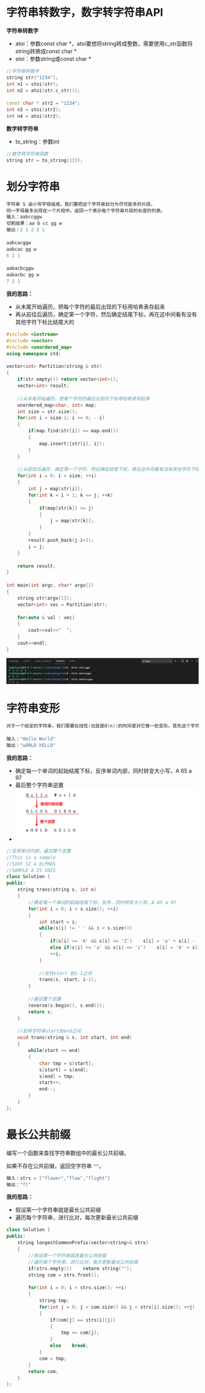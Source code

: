 # 字符串转数字，数字转字符串API

**字符串转数字**

- atoi：参数const char *，atoi要想将string转成整数，需要使用c_str函数将string转换成const char *
- stoi：参数string或const char *

```cpp
//字符串转数字
string str("1234");
int n1 = stoi(str);
int n2 = atoi(str.c_str());

const char * str2 = "1234";
int n3 = stoi(str2);
int n4 = atoi(str2);
```

**数字转字符串**

- to_string：参数int

```cpp
//数字转字符串函数
string str = to_string(123);
```

# 划分字符串

```cpp
字符串 S 由小写字母组成。我们要把这个字符串划分为尽可能多的片段，
同一字母最多出现在一个片段中。返回一个表示每个字符串片段的长度的列表。
输入：aabccggw
切割结果：aa b cc gg w
输出：2 1 2 2 1

aabcacggw
aabcac gg w
6 2 1

aabacbcggw
aabacbc gg w
7 2 1
```

**我的思路：**

- 从末尾开始遍历，把每个字符的最后出现的下标用哈希表存起来
- 再从前往后遍历，确定第一个字符，然后确定结尾下标，再在这中间看有没有其他字符下标比结尾大的

```cpp
#include <iostream>
#include <vector>
#include <unordered_map>
using namespace std;

vector<int> Partition(string & str)
{
    if(str.empty()) return vector<int>();
    vector<int> result;

    //从末尾开始遍历，把每个字符的最后出现的下标用哈希表存起来
    unordered_map<char, int> map;
    int size = str.size();
    for(int i = size-1; i >= 0; --i)
    {
        if(map.find(str[i]) == map.end())
        {
            map.insert({str[i], i});
        }
    }

    //从前往后遍历，确定第一个字符，然后确定结尾下标，再在这中间看有没有其他字符下标比结尾大的
    for(int i = 0; i < size; ++i)
    {
        int j = map[str[i]];
        for(int k = i + 1; k <= j; ++k)
        {
            if(map[str[k]] >= j)
            {
                j = map[str[k]];
            }
        }
        result.push_back(j-i+1);
        i = j;
    }

    return result;
}

int main(int argc, char* argv[])
{
    string str(argv[1]);
    vector<int> vec = Partition(str);

    for(auto & val : vec)
    {
        cout<<val<<"  ";
    }
    cout<<endl;
}
```

![image-20210520210912751](img/%E7%AE%97%E6%B3%95%EF%BC%9A%E5%AD%97%E7%AC%A6%E4%B8%B2%E7%9B%B8%E5%85%B3.img/image-20210520210912751.png)

# 字符串变形

```cpp
对于一个给定的字符串，我们需要在线性(也就是O(n))的时间里对它做一些变形。首先这个字符串中包含着一些空格，就像"Hello World"一样，然后我们要做的是把着个字符串中由空格隔开的单词反序，同时反转每个字符的大小写。比如"Hello World"变形后就变成了"wORLD hELLO"。
    
输入："Hello World"
输出："wORLD hELLO"
```

**我的思路：**

- 确定每一个单词的起始结尾下标，反序单词内部，同时转变大小写，A 65 a 97
- 最后整个字符串逆置
- <img src="img/%E7%AE%97%E6%B3%95%EF%BC%9A%E5%AD%97%E7%AC%A6%E4%B8%B2%E7%9B%B8%E5%85%B3.img/image-20210522150013715.png" alt="image-20210522150013715" style="zoom:50%;" />

```cpp
//反转单词内部，最后整个逆置
//This is a sample  
//SIHt SI A ELPMAS
//SAMPLE A IS tHIS
class Solution {
public:
    string trans(string s, int n) 
    {
        //确定每一个单词的起始结尾下标，反序，同时转变大小写，A 65 a 97
        for(int i = 0; i < s.size(); ++i)
        {
            int start = i;
            while(s[i] != ' ' && i < s.size())
            {
                if(s[i] >= 'A' && s[i] <= 'Z')    s[i] = 'a' + s[i] - 'A';
                else if(s[i] >= 'a' && s[i] <= 'z')    s[i] = 'A' + s[i] - 'a';
                ++i;
            }
            
            //反转start 到i-1之间
            trans(s, start, i-1);
        }
        
        //最后整个逆置
        reverse(s.begin(), s.end());
        return s;
    }
    
    //反转字符串start到end之间
    void trans(string & s, int start, int end)
    {
        while(start <= end)
        {
            char tmp = s[start];
            s[start] = s[end];
            s[end] = tmp;
            start++;
            end--;
        }
    }
};
```

# 最长公共前缀

编写一个函数来查找字符串数组中的最长公共前缀。

如果不存在公共前缀，返回空字符串 `""`。

```cpp
输入：strs = ["flower","flow","flight"]
输出："fl"
```

**我的思路：**

- 假设第一个字符串就是最长公共前缀
- 遍历每个字符串，进行比对，每次更新最长公共前缀

```cpp
class Solution {
public:
    string longestCommonPrefix(vector<string>& strs) 
    {
        //假设第一个字符串就是最长公共前缀
        //遍历每个字符串，进行比对，每次更新最长公共前缀
        if(strs.empty())    return string("");
        string com = strs.front();
        
        for(int i = 0; i < strs.size(); ++i)
        {
            string tmp;
            for(int j = 0; j < com.size() && j < strs[i].size(); ++j)
            {
                if(com[j] == strs[i][j])
                {
                    tmp += com[j];
                }
                else    break;
            }
            com = tmp;
        }
        return com;
    }
};
```

## 
